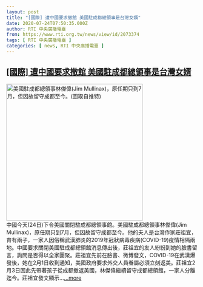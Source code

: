```yaml
---
layout: post
title: "[國際] 遭中國要求撤館 美國駐成都總領事是台灣女婿"
date: 2020-07-24T07:50:35.000Z
author: RTI 中央廣播電臺
from: https://www.rti.org.tw/news/view/id/2073374
tags: [ RTI 中央廣播電臺 ]
categories: [ news, RTI 中央廣播電臺 ]
---
```

<!--1595577035000-->
[[國際] 遭中國要求撤館 美國駐成都總領事是台灣女婿](https://www.rti.org.tw/news/view/id/2073374)
------

<div>
<img src="https://static.rti.org.tw/assets/thumbnails/2020/07/24/55db43bc601c9beb6fcdbf5f9769367e.jpg" width="360" alt="美國駐成都總領事林傑偉(Jim Mullinax)，原任期只到7月，但因故留守成都至今。(圖取自推特)" title="美國駐成都總領事林傑偉(Jim Mullinax)，原任期只到7月，但因故留守成都至今。(圖取自推特)"><br>中國今天(24日)下令美國關閉駐成都總領事館。美國駐成都總領事林傑偉(Jim Mullinax)，原任期只到7月，但因故留守成都至今。他的夫人是台灣作家莊祖宜，育有兩子，一家人因俗稱武漢肺炎的2019年冠狀病毒疾病(COVID-19)疫情相隔兩地。中國要求關閉美國駐成都總領館消息傳出後，莊祖宜的友人紛紛到她的臉書留言，詢問是否得以全家團聚。莊祖宜先前在臉書、微博發文，COVID-19在武漢爆發後，她在2月1日收到通知，美國政府要求外交人員眷屬必須立刻返美。莊祖宜2月3日因此先帶著孩子從成都撤返美國，林傑偉繼續留守成都總領館，一家人分離迄今。莊祖宜發文顯示...<a target="_blank" href="https://www.rti.org.tw/news/view/id/2073374">...more</a>
</div>

